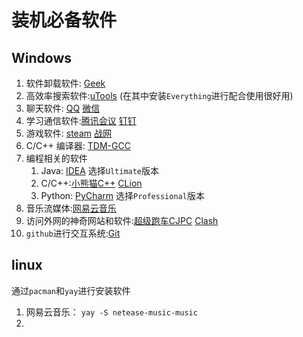 # 装机必备软件

## Windows

1. 软件卸载软件: [Geek](https://geekuninstaller.com/download)
2. 高效率搜索软件:[uTools](https://www.u.tools/)  (在其中安装`Everything`进行配合使用很好用)
3. 聊天软件: [QQ](https://im.qq.com/index) [微信](https://weixin.qq.com)
4. 学习通信软件:[腾讯会议](https://meeting.tencent.com/) [钉钉](https://www.dingtalk.com) 
5. 游戏软件: [steam](https://store.steampowered.com/)  [战网](https://www.blizzardgames.cn/zh-cn/) 
6. C/C++ 编译器: [TDM-GCC](https://jmeubank.github.io/tdm-gcc/articles/2021-05/10.3.0-release)
7. 编程相关的软件
   1. Java:  [IDEA](https://www.jetbrains.com/idea/) 选择`Ultimate`版本
   2. C/C++:[小熊猫C++](https://royqh1979.gitee.io/redpandacpp/)  [CLion](https://www.jetbrains.com/clion/)  
   3. Python: [PyCharm](https://www.jetbrains.com/pycharm/download/#section=windows) 选择`Professional`版本
8. 音乐流媒体:[网易云音乐 ](https://music.163.com/)
9. 访问外网的神奇网站和软件:[超级跑车CJPC](https://paoche.info/#/dashboard)  [Clash](https://github.com/Fndroid/clash_for_windows_pkg)
10. `github`进行交互系统:[Git ](https://git-scm.com/)



## linux

通过`pacman`和`yay`进行安装软件

1. 网易云音乐： `yay -S netease-music-music`
2. 
